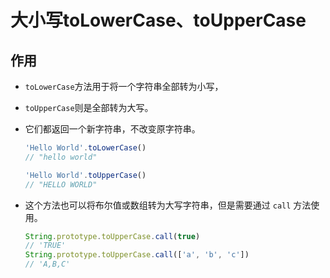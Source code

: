 # 大小写toLowerCase、toUpperCase

## 作用

  - `toLowerCase`方法用于将一个字符串全部转为小写，

  - `toUpperCase`则是全部转为大写。

  - 它们都返回一个新字符串，不改变原字符串。

    ```javascript
    'Hello World'.toLowerCase()
    // "hello world"

    'Hello World'.toUpperCase()
    // "HELLO WORLD"
    ```

  - 这个方法也可以将布尔值或数组转为大写字符串，但是需要通过 `call` 方法使用。

    ```javascript
    String.prototype.toUpperCase.call(true)
    // 'TRUE'
    String.prototype.toUpperCase.call(['a', 'b', 'c'])
    // 'A,B,C'
    ```
